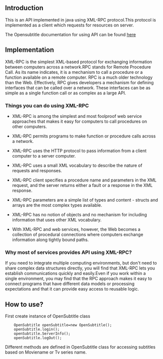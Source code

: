 ## Introduction
This is an API implemented in java using XML-RPC protocol.This protocol is implemented as a client
which requests for resources on server.

The Opensubtitle documentation for using API can be found [here](https://trac.opensubtitles.org/projects/opensubtitles/wiki/XMLRPC)

## Implementation
XML-RPC is the simplest XML-based protocol for exchanging information between computers across a network.RPC stands for Remote Procedure Call. As its name indicates, it is a mechanism to call a procedure or a function available on a remote computer. RPC is a much older technology than the Web. Effectively, RPC gives developers a mechanism for defining interfaces that can be called over a network. These interfaces can be as simple as a single function call or as complex as a large API.

### Things you can do using XML-RPC

* XML-RPC is among the simplest and most foolproof web service approaches that makes it easy for computers to call procedures on other computers.

* XML-RPC permits programs to make function or procedure calls across a network.

* XML-RPC uses the HTTP protocol to pass information from a client computer to a server computer.

* XML-RPC uses a small XML vocabulary to describe the nature of requests and responses.

* XML-RPC client specifies a procedure name and parameters in the XML request, and the server returns either a fault or a response in the XML response.

* XML-RPC parameters are a simple list of types and content - structs and arrays are the most complex types available.

* XML-RPC has no notion of objects and no mechanism for including information that uses other XML vocabulary.

* With XML-RPC and web services, however, the Web becomes a collection of procedural connections where computers exchange information along tightly bound paths.

### Why most of services provides API using XML-RPC?

If you need to integrate multiple computing environments, but don't need to share complex data structures directly, you will find that XML-RPC lets you establish communications quickly and easily.Even if you work within a single environment, you may find that the RPC approach makes it easy to connect programs that have different data models or processing expectations and that it can provide easy access to reusable logic.

## How to use?

First create instance of OpenSubtitle class
```
    OpenSubtitle openSubtitle=new OpenSubtitle();
    openSubtitle.login();
    openSubtitle.ServerInfo();
    openSubtitle.logOut();
```

Different methods are defined in OpenSubtitle class for accessing subtitles based on Moviename or Tv series name.

